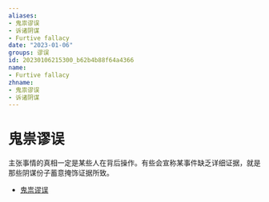 ```yaml
---
aliases:
- 鬼祟谬误
- 诉诸阴谋
- Furtive fallacy
date: "2023-01-06"
groups: 谬误
id: 20230106215300_b62b4b88f64a4366
name:
- Furtive fallacy
zhname:
- 鬼祟谬误
- 诉诸阴谋
---
```


# 鬼祟谬误

主张事情的真相一定是某些人在背后操作。有些会宣称某事件缺乏详细证据，就是那些阴谋份子蓄意掩饰证据所致。

* [鬼祟谬误](https://zh.wikipedia.org/wiki/%E9%AC%BC%E7%A5%9F%E8%AC%AC%E8%AA%A4)
